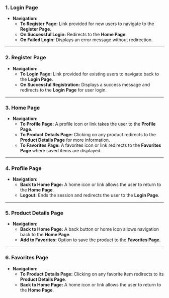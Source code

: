 

### 1. **Login Page**  
- **Navigation:**  
  - **To Register Page:** Link provided for new users to navigate to the **Register Page**.  
  - **On Successful Login:** Redirects to the **Home Page**.  
  - **On Failed Login:** Displays an error message without redirection.  

---

### 2. **Register Page**  
- **Navigation:**  
  - **To Login Page:** Link provided for existing users to navigate back to the **Login Page**.  
  - **On Successful Registration:** Displays a success message and redirects to the **Login Page** for user login.  

---

### 3. **Home Page**  
- **Navigation:**  
  - **To Profile Page:** A profile icon or link takes the user to the **Profile Page**.  
  - **To Product Details Page:** Clicking on any product redirects to the **Product Details Page** for more information.  
  - **To Favorites Page:** A favorites icon or link redirects to the **Favorites Page** where saved items are displayed.  

---

### 4. **Profile Page**  
- **Navigation:**  
  - **Back to Home Page:** A home icon or link allows the user to return to the **Home Page**.  
  - **Logout:** Ends the session and redirects the user to the **Login Page**.  

---

### 5. **Product Details Page**  
- **Navigation:**  
  - **Back to Home Page:** A back button or home icon allows navigation back to the **Home Page**.  
  - **Add to Favorites:** Option to save the product to the **Favorites Page**.  

---

### 6. **Favorites Page**  
- **Navigation:**  
  - **To Product Details Page:** Clicking on any favorite item redirects to its **Product Details Page**.  
  - **Back to Home Page:** A home icon or link allows the user to return to the **Home Page**.  



